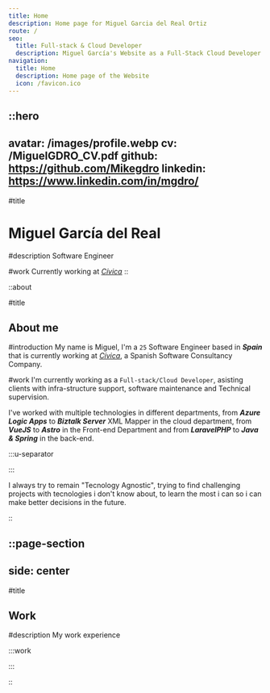 ```yaml
---
title: Home
description: Home page for Miguel Garcia del Real Ortiz
route: /
seo:
  title: Full-stack & Cloud Developer
  description: Miguel García's Website as a Full-Stack Cloud Developer
navigation:
  title: Home
  description: Home page of the Website
  icon: /favicon.ico
---
```


::hero
---
avatar: /images/profile.webp
cv: /MiguelGDRO_CV.pdf
github: https://github.com/Mikegdro
linkedin: https://www.linkedin.com/in/mgdro/
---
#title
# Miguel García del Real

#description
Software Engineer

#work
Currently working at [*Cívica*](https://civica-soft.com/)
::

::about

#title
## About me

#introduction
My name is Miguel, I'm a `25` Software Engineer based in **_Spain_** that is currently working at [*Cívica*](https://civica-soft.com), a Spanish Software Consultancy Company.

#work
I'm currently working as a `Full-stack/Cloud Developer`, asisting clients with infra-structure support, software maintenance and Technical supervision.

I've worked with multiple technologies in different departments, from _**Azure Logic Apps**_ to _**Biztalk Server**_ XML Mapper in the cloud department,
from _**VueJS**_ to _**Astro**_ in the Front-end Department and from **_LaravelPHP_** to _**Java & Spring**_ in the back-end.

:::u-separator

:::

I always try to remain "Tecnology Agnostic", trying to find challenging projects with tecnologies i don't know about, to learn
the most i can so i can make better decisions in the future.

::

::page-section
---
side: center
---

#title
## Work

#description
My work experience

:::work

:::

::
